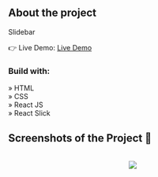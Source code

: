 <h2>About the project</h2>

<p>Slidebar</p>

👉 Live Demo: <a href='https://zakharlobai-slidebar.vercel.app/' target='_blank'>Live Demo</a>

<h3>Build with:</h3>

» HTML<br>
» CSS<br>
» React JS<br>
» React Slick

<h2>Screenshots of the Project 📸</h2>
<br>

<div align='center'>
<img src='https://github.com/zakhar-lobai/projects/assets/29870526/fb2949dd-d0aa-4925-b638-265b75c08795'/>

</div>